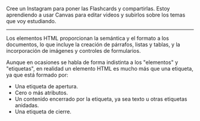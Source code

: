 Cree un Instagram para poner las Flashcards y compartirlas.
Estoy aprendiendo a usar Canvas para editar videos y subirlos sobre los temas que voy estudiando.

___ 

Los elementos HTML proporcionan la semántica y el formato a los documentos, lo que incluye la creación de párrafos, listas y tablas, y la incorporación de imágenes y controles de formularios.

Aunque en ocasiones se habla de forma indistinta a los "elementos" y "etiquetas", en realidad un elemento HTML es mucho más que una etiqueta, ya que está formado por:

- Una etiqueta de apertura.
- Cero o más atributos.
- Un contenido encerrado por la etiqueta, ya sea texto u otras etiquetas anidadas.
- Una etiqueta de cierre.

